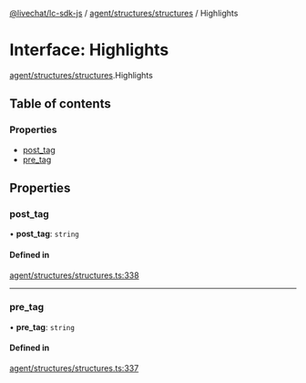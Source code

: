[@livechat/lc-sdk-js](../README.md) / [agent/structures/structures](../modules/agent_structures_structures.md) / Highlights

# Interface: Highlights

[agent/structures/structures](../modules/agent_structures_structures.md).Highlights

## Table of contents

### Properties

- [post\_tag](agent_structures_structures.Highlights.md#post_tag)
- [pre\_tag](agent_structures_structures.Highlights.md#pre_tag)

## Properties

### post\_tag

• **post\_tag**: `string`

#### Defined in

[agent/structures/structures.ts:338](https://github.com/livechat/lc-sdk-js/blob/10347df/src/agent/structures/structures.ts#L338)

___

### pre\_tag

• **pre\_tag**: `string`

#### Defined in

[agent/structures/structures.ts:337](https://github.com/livechat/lc-sdk-js/blob/10347df/src/agent/structures/structures.ts#L337)
